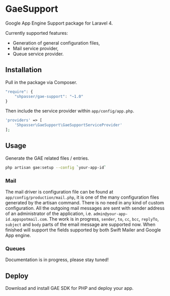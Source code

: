 # GaeSupport

Google App Engine Support package for Laravel 4.

Currently supported features:
- Generation of general configuration files,
- Mail service provider,
- Queue service provider.


## Installation

Pull in the package via Composer.

```js
"require": {
    "shpasser/gae-support": "~1.0"
}
```

Then include the service provider within `app/config/app.php`.

```php
'providers' => [
    'Shpasser\GaeSupport\GaeSupportServiceProvider'
];
```

## Usage

Generate the GAE related files / entries.

 ```bash
 php artisan gae:setup --config `your-app-id`
 ```

### Mail

The mail driver is configuration file can be found at `app/config/production/mail.php`,
it is one of the many configuration files generated by the artisan command. There is
no need in any kind of custom configuration. All the outgoing mail messages are sent
with sender address of an administrator of the application, i.e. `admin@your-app-id.appspotmail.com`.
The work is in progress, `sender`, `to`, `cc`, `bcc`, `replyTo`, `subject` and `body` 
parts of the email message are supported now. When finished will support the fields 
supported by both Swift Mailer and Google App engine. 

### Queues

Documentation is in progress, please stay tuned!

## Deploy

Download and install GAE SDK for PHP and deploy your app.